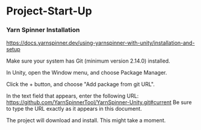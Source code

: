 # Project-Start-Up

### Yarn Spinner Installation

https://docs.yarnspinner.dev/using-yarnspinner-with-unity/installation-and-setup

Make sure your system has Git (minimum version 2.14.0) installed.

In Unity, open the Window menu, and choose Package Manager.

Click the + button, and choose "Add package from git URL".

In the text field that appears, enter the following URL:
https://github.com/YarnSpinnerTool/YarnSpinner-Unity.git#current
Be sure to type the URL exactly as it appears in this document.

The project will download and install. This might take a moment.